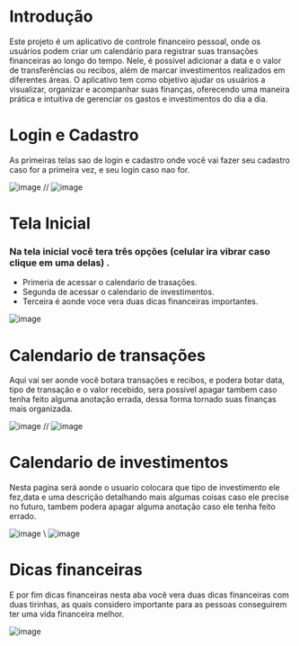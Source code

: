 # Introdução

Este projeto é um aplicativo de controle financeiro pessoal, onde os usuários podem criar um calendário para registrar suas transações financeiras ao longo do tempo. Nele, é possível adicionar a data e o valor de transferências ou recibos, além de marcar investimentos realizados em diferentes áreas. O aplicativo tem como objetivo ajudar os usuários a visualizar, organizar e acompanhar suas finanças, oferecendo uma maneira prática e intuitiva de gerenciar os gastos e investimentos do dia a dia.

# Login e Cadastro 

As primeiras telas sao de login e cadastro onde você vai fazer seu cadastro caso for a primeira vez, e seu login caso nao for.

![image](https://github.com/user-attachments/assets/e5552fa7-cd95-4624-9aec-50017d648d8f) // ![image](https://github.com/user-attachments/assets/60b27bdd-262d-41f2-ae27-faee87227126)


# Tela Inicial 
### Na tela inicial você tera três opções (celular ira vibrar caso clique em uma delas) .
* Primeria de acessar o calendario de trasações.
* Segunda de acessar o calendario de investimentos.
* Terceira é aonde voce vera duas dicas financeiras importantes.

![image](https://github.com/user-attachments/assets/9088d64c-fa91-44a7-b94f-3bf48ddebf41)



# Calendario de transações 
Aqui vai ser aonde você botara transações e recibos, e podera botar data, tipo de transação e o valor recebido, sera possivel apagar tambem caso tenha feito alguma anotação errada, dessa forma tornado suas finanças mais organizada.

![image](https://github.com/user-attachments/assets/7b1cf00f-8f13-4a31-9cfb-36e86e8148a3) // ![image](https://github.com/user-attachments/assets/f6cadfe1-66c2-468a-a66b-f3c019353339)

# Calendario de investimentos 
Nesta pagina será aonde o usuario colocara que tipo de investimento ele fez,data e uma descrição detalhando mais algumas coisas caso ele precise no futuro, tambem podera apagar alguma anotação caso ele tenha feito errado.

![image](https://github.com/user-attachments/assets/d172d28f-8ec8-46a4-bd4d-0cf9d01b03cd) \\ ![image](https://github.com/user-attachments/assets/d48caebf-e719-4136-b1ef-1842fe1576da)

# Dicas financeiras
E por fim dicas financeiras nesta aba você vera duas dicas financeiras com duas tirinhas, as quais considero importante para as pessoas conseguirem ter uma vida financeira melhor.


![image](https://github.com/user-attachments/assets/6811729d-f5ed-4f29-ad4a-4a1f3fa07bb5)




